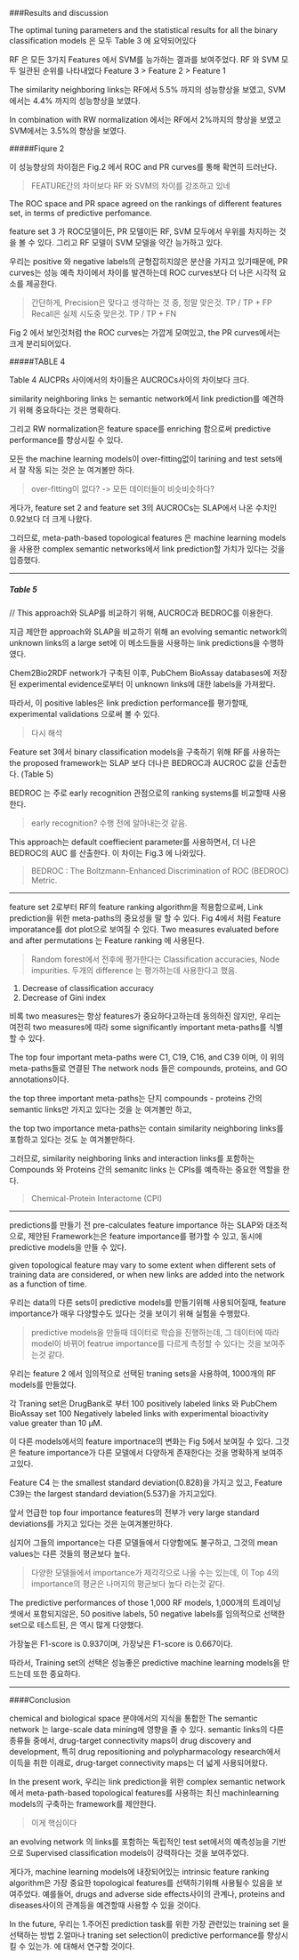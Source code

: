 ###Results and discussion

The optimal tuning parameters and the statistical results for all the binary classification models 은 
모두 Table 3 에 요약되어있다

RF 은 모든 3가지 Features 에서 SVM를 능가하는 결과를 보여주었다.
RF 와 SVM 모두 일관된 순위를 나타내었다
Feature 3 > Feature 2 > Feature 1

The similarity neighboring links는 
RF에서 5.5% 까지의 성능향상을 보였고,
SVM에서는 4.4% 까지의 성능향상을 보였다.

In combination with RW normalization 에서는
RF에서 2%까지의 향상을 보였고
SVM에서는 3.5%의 향상을 보였다.

#####Fiqure 2


이 성능향상의 차이점은 Fig.2 에서 ROC and PR curves를 통해 확연히 드러난다.

> FEATURE간의 차이보다 RF 와 SVM의 차이를 강조하고 있네

The ROC space and PR space agreed on the rankings of different features set, in terms of predictive perfomance.

feature set 3 가
ROC모델이든, PR 모델이든 RF, SVM 모두에서 우위를 차지하는 것을 볼 수 있다.
그리고 RF 모델이 SVM 모델을 약간 능가하고 있다.

우리는 positive  와 negative labels의 균형잡히지않은 분산을 가지고 있기때문에,
PR curves는 성능 예측 차이에서 차이를 발견하는데 ROC curves보다 더 나은 시각적 요소를 제공한다.

> 간단하게, 
> Precision은 맞다고 생각하는 것 중, 정말 맞은것. TP / TP + FP
> Recall은  실제 시도중 맞은것. TP / TP + FN

Fig 2 에서 보인것처럼
the ROC curves는 가깝게 모여있고,
the PR curves에서는 크게 분리되어있다.

#####TABLE 4


Table 4
AUCPRs 사이에서의 차이들은 AUCROCs사이의 차이보다 크다.

similarity neighboring links 는
semantic network에서 link prediction를 예견하기 위해 중요하다는 것은 명확하다.

그리고 RW normalization은 feature space를 enriching 함으로써 predictive performance를 향상시킬 수 있다.

모든 the machine learning models이
over-fitting없이 tarining and test sets에서 잘 작동 되는 것은 눈 여겨볼만 하다.

> over-fitting이 없다? -> 모든 데이터들이 비슷비슷하다?
> 

게다가, feature set 2 and feature set 3의 AUCROCs는 SLAP에서 나온 수치인 0.92보다 더 크게 나왔다.

그러므로, meta-path-based topological features 은
machine learning models을 사용한
complex semantic networks에서 link prediction할 가치가 있다는 것을 입증했다.

<hr/>

##### Table 5	
// This approach와 SLAP를 비교하기 위해, AUCROC과 BEDROC를 이용한다.


지금 제안한 approach와 SLAP을 비교하기 위해
an evolving semantic network의 unknown links의 a large set에 이 메소드들을 사용하는 link predictions을 수행하였다.

Chem2Bio2RDF network가 구축된 이후, PubChem BioAssay databases에 저장된 experimental evidence로부터 이 unknown links에 대한 labels을 가져왔다.

따라서, 이 positive lables은 link prediction performance를 평가할때, experimental validations 으로써 볼 수 있다.
> 다시 해석

Feature set 3에서 binary classification models을 구축하기 위해 RF를 사용하는 the proposed framework는 SLAP 보다 더나은 BEDROC과 AUCROC 값을 산출한다. (Table 5)

BEDROC 는 주로 early recognition 관점으로의 ranking systems를 비교할때 사용한다.
> early recognition?
> 수행 전에 알아내는것 같음.
>

This approach는 default coeffiecient parameter를 사용하면서,
더 나은 BEDROC의 AUC 를 산출한다.
이 차이는 Fig.3 에 나와있다.

> BEDROC : 
> The Boltzmann-Enhanced Discrimination of ROC
(BEDROC) Metric.

<hr/>


feature set 2로부터 RF의 feature ranking algorithm을 적용함으로써,
Link prediction을 위한 meta-paths의 중요성을 말 할 수 있다.
Fig 4에서 처럼 Feature imporatance를 dot plot으로 보여질 수 있다.
Two measures evaluated before and after permutations 는 Feature ranking 에 사용된다.
> Random forest에서 전후에 평가한다는 Classification accuracies, Node impurities.
> 두개의 difference 는 평가하는데 사용한다고 했음.

1. Decrease of classification accuracy
2. Decrease of Gini index

비록 two measures는 항상 features가 중요하다고하는데 동의하진 않지만,
우리는 여전히 two measures에 따라 some significantly important meta-paths를 식별할 수 있다.

The top four important meta-paths were C1, C19, C16, and C39 이며,
이 위의 meta-paths들로 연결된 The network nods 들은 compounds, proteins, and GO annotations이다.

the top three important meta-paths는
단지 compounds - proteins 간의 semantic links만 가지고 있다는 것을 눈 여겨볼만 하고,

the top two importance meta-paths는
contain similarity neighboring links를 포함하고 있다는 것도 눈 여겨볼만하다.

그러므로, similarity neighboring links and interaction links를 포함하는 Compounds 와 Proteins 간의 semanitc links 는 CPIs를 예측하는 중요한 역할을 한다.
> Chemical-Protein Interactome (CPI)

<hr/>

predictions를 만들기 전 pre-calculates feature importance 하는 SLAP와 대조적으로, 제안된 Framework는은 feature importance를 평가할 수 있고, 동시에 predictive models을 만들 수 있다.

given topological feature may vary to some extent when
different sets of training data are considered, or when
new links are added into the network as a function of
time.

우리는 data의 다른 sets이 predictive models를 만들기위해 사용되어질때, 
feature importance가 매우 다양할수도 있다는 것을 보이기 위해 실험을 수행핬다.

> predictive models을 만들때 데이터로 학습을 진행하는데, 그 데이터에 따라 model이 바뀌어
> featrue importance를 다르게 측정할 수 있다는 것을 보여주는것 같다. 

우리는 feature 2 에서 임의적으로 선택된 traning sets을 사용하여, 1000개의 RF models를 만들었다.

각 Traning set은 DrugBank로 부터 100 positively labeled links 와 PubChem BioAssay set 100 Negatively labeled links with experimental bioactivity value greater than 10 μM. 

이 다른 models에서의 feature importnace의 변화는 Fig 5에서 보여질 수 있다.
그것은 feature importance가 다른 모델에서 다양하게 존재한다는 것을 명확하게 보여주고있다.

Feature C4 는 the smallest standard deviation(0.828)을 가지고 있고,
Feature C39는 the largest standard deviation(5.537)을 가지고있다.

앞서 언급한 top four importance features의 전부가 very large standard deviations를 가지고 있다는 것은 눈여겨볼만하다.

심지어 그들의 importance는 다른 모델들에서 다양함에도 불구하고, 그것의 mean values는 다른 것들의 평균보다 높다.
> 다양한 모델들에서 importance가 제각각으로 나올 수는 있는데, 이 Top 4의  importance의 평균은 나머지의 평균보다 높다 라는것 같다.

The predictive performances of those 1,000 RF models,
1,000개의 트레이닝 셋에서 포함되지않은, 50 positive labels, 50 negative labels를 임의적으로 선택한 set으로 테스트된,
은 역시 많게 다양했다.

가장높은 F1-score is 0.937이며,
가장낮은 F1-score is 0.667이다.

따라서, Training set의 선택은 성능좋은 predictive machine learning models을 만드는데 또한 중요하다.

<hr/>


####Conclusion

chemical and biological space 분야에서의 지식을 통합한 The semantic network
는 large-scale data mining에 영향을 줄 수 있다.
semantic links의 다른 종류들 중에서, 
drug-target connectivity maps이 drug discovery and development, 특히 drug repositioning and polypharmacology research에서 이득을 취한 이래로, drug-target connectivity maps는 더 넓게 사용되어왔다.

In the present work,
우리는 link prediction을 위한 complex semantic network에서 meta-path-based topological features를 사용하는 최신 machinlearning models의 구축하는 framework를 제안한다.

> 이게 핵심이다

an evolving network 의 links를 포함하는 독립적인 test set에서의 예측성능을 기반으로
Supervised classification models이 강력하다는 것을 보여주었다.

게다가, machine learning models에 내장되어있는 intrinsic feature ranking algorithm은 가장 중요한 topological features를 선택하기위해 사용될수 있음을 보여주었다.
예를들어, drugs and adverse side effects사이의 관계나, proteins and diseases사이의 관계등을 예견할때 사용할 수 있을 것이다.

In the future,
우리는 
1.주어진 prediction task를 위한 가장 관련있는 training set 을 선택하는 방법
2.얼마나 traning set selection이 predictive performance를 향상시킬 수 있는가.
에 대해서 연구할 것이다.


